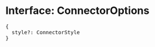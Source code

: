 # Interface: ConnectorOptions

<pre>
{
  style?: <Ref to="./connector-style">ConnectorStyle</Ref>
}
</pre>

<script setup>
import Ref from '../../../../../components/api/Ref.vue';
</script>

